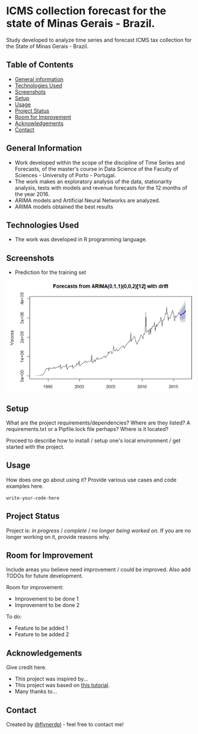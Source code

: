 # ICMS collection forecast for the state of Minas Gerais - Brazil.
Study developed to analyze time series and forecast ICMS tax collection for the State of Minas Gerais - Brazil.

## Table of Contents
* [General information](#general-information)
* [Technologies Used](#technologies-used)
* [Screenshots](#screenshots)
* [Setup](#setup)
* [Usage](#usage)
* [Project Status](#project-status)
* [Room for Improvement](#room-for-improvement)
* [Acknowledgements](#acknowledgements)
* [Contact](#contact)
<!-- * [License](#license) -->


## General Information
- Work developed within the scope of the discipline of Time Series and Forecasts, of the master's course in Data Science of the Faculty of Sciences - University of Porto - Portugal.
- The work makes an exploratory analysis of the data, stationarity analysis, tests with models and revenue forecasts for the 12 months of the year 2016.
- ARIMA models and Artificial Neural Networks are analyzed.
- ARIMA models obtained the best results


## Technologies Used
- The work was developed in R programming language.


## Screenshots
* Prediction for the training set
<img src="Figures/f1.png"  width="800" height="300">


## Setup
What are the project requirements/dependencies? Where are they listed? A requirements.txt or a Pipfile.lock file perhaps? Where is it located?

Proceed to describe how to install / setup one's local environment / get started with the project.


## Usage
How does one go about using it?
Provide various use cases and code examples here.

`write-your-code-here`


## Project Status
Project is: _in progress_ / _complete_ / _no longer being worked on_. If you are no longer working on it, provide reasons why.


## Room for Improvement
Include areas you believe need improvement / could be improved. Also add TODOs for future development.

Room for improvement:
- Improvement to be done 1
- Improvement to be done 2

To do:
- Feature to be added 1
- Feature to be added 2


## Acknowledgements
Give credit here.
- This project was inspired by...
- This project was based on [this tutorial](https://www.example.com).
- Many thanks to...


## Contact
Created by [@flynerdpl](https://www.flynerd.pl/) - feel free to contact me!


<!-- Optional -->
<!-- ## License -->
<!-- This project is open source and available under the [... License](). -->

<!-- You don't have to include all sections - just the one's relevant to your project -->
